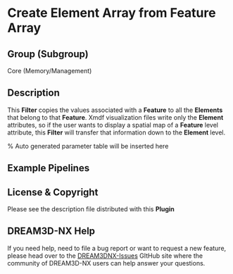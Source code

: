 # Create Element Array from Feature Array

## Group (Subgroup)

Core (Memory/Management)

## Description

This **Filter** copies the values associated with a **Feature** to all the **Elements** that belong to that **Feature**.  Xmdf visualization files write only the **Element** attributes, so if the user wants to display a spatial map of a **Feature** level attribute, this **Filter** will transfer that information down to the **Element** level.

% Auto generated parameter table will be inserted here

## Example Pipelines

## License & Copyright

Please see the description file distributed with this **Plugin**

## DREAM3D-NX Help

If you need help, need to file a bug report or want to request a new feature, please head over to the [DREAM3DNX-Issues](https://github.com/BlueQuartzSoftware/DREAM3DNX-Issues/discussions) GItHub site where the community of DREAM3D-NX users can help answer your questions.
